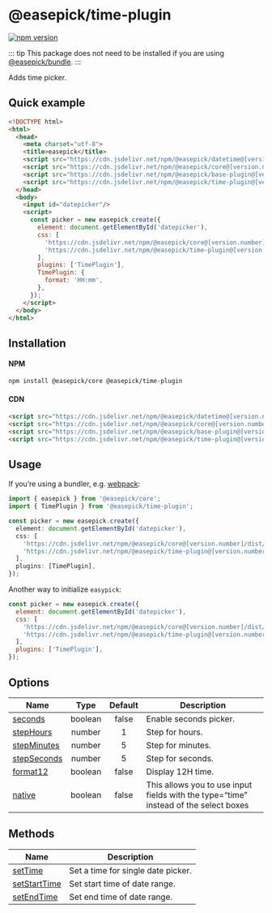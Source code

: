 # @easepick/time-plugin

[![npm version](https://badge.fury.io/js/@easepick%2Ftime-plugin.svg)](https://www.npmjs.com/package/@easepick/time-plugin)

::: tip
This package does not need to be installed if you are using [@easepick/bundle](/packages/bundle).
:::

Adds time picker.

## Quick example

```html
<!DOCTYPE html>
<html>
  <head>
    <meta charset="utf-8">
    <title>easepick</title>
    <script src="https://cdn.jsdelivr.net/npm/@easepick/datetime@[version.number]/dist/index.umd.min.js"></script>
    <script src="https://cdn.jsdelivr.net/npm/@easepick/core@[version.number]/dist/index.umd.min.js"></script>
    <script src="https://cdn.jsdelivr.net/npm/@easepick/base-plugin@[version.number]/dist/index.umd.min.js"></script>
    <script src="https://cdn.jsdelivr.net/npm/@easepick/time-plugin@[version.number]/dist/index.umd.min.js"></script>
  </head>
  <body>
    <input id="datepicker"/>
    <script>
      const picker = new easepick.create({
        element: document.getElementById('datepicker'),
        css: [
          'https://cdn.jsdelivr.net/npm/@easepick/core@[version.number]/dist/index.css',
          'https://cdn.jsdelivr.net/npm/@easepick/time-plugin@[version.number]/dist/index.css',
        ],
        plugins: ['TimePlugin'],
        TimePlugin: {
          format: 'HH:mm',
        },
      });
    </script>
  </body>
</html>
```

## Installation

#### NPM

```bash
npm install @easepick/core @easepick/time-plugin
```

#### CDN

```html
<script src="https://cdn.jsdelivr.net/npm/@easepick/datetime@[version.number]/dist/index.umd.min.js"></script>
<script src="https://cdn.jsdelivr.net/npm/@easepick/core@[version.number]/dist/index.umd.min.js"></script>
<script src="https://cdn.jsdelivr.net/npm/@easepick/base-plugin@[version.number]/dist/index.umd.min.js"></script>
<script src="https://cdn.jsdelivr.net/npm/@easepick/time-plugin@[version.number]/dist/index.umd.min.js"></script>
```

## Usage

If you’re using a bundler, e.g. [webpack](https://webpack.js.org/):

```ts
import { easepick } from '@easepick/core';
import { TimePlugin } from '@easepick/time-plugin';

const picker = new easepick.create({
  element: document.getElementById('datepicker'),
  css: [
    'https://cdn.jsdelivr.net/npm/@easepick/core@[version.number]/dist/index.css',
    'https://cdn.jsdelivr.net/npm/@easepick/time-plugin@[version.number]/dist/index.css',
  ],
  plugins: [TimePlugin],
});
```

Another way to initialize `easypick`:

```js
const picker = new easepick.create({
  element: document.getElementById('datepicker'),
  css: [
    'https://cdn.jsdelivr.net/npm/@easepick/core@[version.number]/dist/index.css',
    'https://cdn.jsdelivr.net/npm/@easepick/time-plugin@[version.number]/dist/index.css',
  ],
  plugins: ['TimePlugin'],
});
```

## Options

| Name | Type | Default | Description
| --- | :---: | :---: | ---
| [seconds](#option-seconds) | boolean | false | Enable seconds picker.
| [stepHours](#option-stepHours) | number | 1 | Step for hours.
| [stepMinutes](#option-stepMinutes) | number | 5 | Step for minutes.
| [stepSeconds](#option-stepSeconds) | number | 5 | Step for seconds.
| [format12](#option-format12) | boolean | false | Display 12H time.
| [native](#option-native) | boolean | false | This allows you to use input fields with the type=“time” instead of the select boxes

## Methods

| Name  | Description
| --- | ---
| [setTime](#method-setTime) | Set a time for single date picker.
| [setStartTime](#method-setStartTime) | Set start time of date range.
| [setEndTime](#method-setEndTime) | Set end time of date range.

<ClientOnly>
  <autoversion/>
</ClientOnly>
